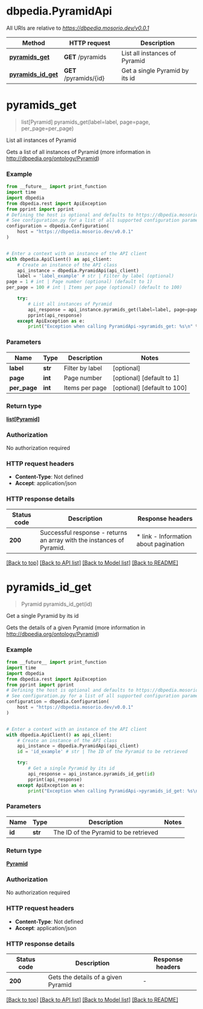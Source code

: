 # dbpedia.PyramidApi

All URIs are relative to *https://dbpedia.mosorio.dev/v0.0.1*

Method | HTTP request | Description
------------- | ------------- | -------------
[**pyramids_get**](PyramidApi.md#pyramids_get) | **GET** /pyramids | List all instances of Pyramid
[**pyramids_id_get**](PyramidApi.md#pyramids_id_get) | **GET** /pyramids/{id} | Get a single Pyramid by its id


# **pyramids_get**
> list[Pyramid] pyramids_get(label=label, page=page, per_page=per_page)

List all instances of Pyramid

Gets a list of all instances of Pyramid (more information in http://dbpedia.org/ontology/Pyramid)

### Example

```python
from __future__ import print_function
import time
import dbpedia
from dbpedia.rest import ApiException
from pprint import pprint
# Defining the host is optional and defaults to https://dbpedia.mosorio.dev/v0.0.1
# See configuration.py for a list of all supported configuration parameters.
configuration = dbpedia.Configuration(
    host = "https://dbpedia.mosorio.dev/v0.0.1"
)


# Enter a context with an instance of the API client
with dbpedia.ApiClient() as api_client:
    # Create an instance of the API class
    api_instance = dbpedia.PyramidApi(api_client)
    label = 'label_example' # str | Filter by label (optional)
page = 1 # int | Page number (optional) (default to 1)
per_page = 100 # int | Items per page (optional) (default to 100)

    try:
        # List all instances of Pyramid
        api_response = api_instance.pyramids_get(label=label, page=page, per_page=per_page)
        pprint(api_response)
    except ApiException as e:
        print("Exception when calling PyramidApi->pyramids_get: %s\n" % e)
```

### Parameters

Name | Type | Description  | Notes
------------- | ------------- | ------------- | -------------
 **label** | **str**| Filter by label | [optional] 
 **page** | **int**| Page number | [optional] [default to 1]
 **per_page** | **int**| Items per page | [optional] [default to 100]

### Return type

[**list[Pyramid]**](Pyramid.md)

### Authorization

No authorization required

### HTTP request headers

 - **Content-Type**: Not defined
 - **Accept**: application/json

### HTTP response details
| Status code | Description | Response headers |
|-------------|-------------|------------------|
**200** | Successful response - returns an array with the instances of Pyramid. |  * link - Information about pagination <br>  |

[[Back to top]](#) [[Back to API list]](../README.md#documentation-for-api-endpoints) [[Back to Model list]](../README.md#documentation-for-models) [[Back to README]](../README.md)

# **pyramids_id_get**
> Pyramid pyramids_id_get(id)

Get a single Pyramid by its id

Gets the details of a given Pyramid (more information in http://dbpedia.org/ontology/Pyramid)

### Example

```python
from __future__ import print_function
import time
import dbpedia
from dbpedia.rest import ApiException
from pprint import pprint
# Defining the host is optional and defaults to https://dbpedia.mosorio.dev/v0.0.1
# See configuration.py for a list of all supported configuration parameters.
configuration = dbpedia.Configuration(
    host = "https://dbpedia.mosorio.dev/v0.0.1"
)


# Enter a context with an instance of the API client
with dbpedia.ApiClient() as api_client:
    # Create an instance of the API class
    api_instance = dbpedia.PyramidApi(api_client)
    id = 'id_example' # str | The ID of the Pyramid to be retrieved

    try:
        # Get a single Pyramid by its id
        api_response = api_instance.pyramids_id_get(id)
        pprint(api_response)
    except ApiException as e:
        print("Exception when calling PyramidApi->pyramids_id_get: %s\n" % e)
```

### Parameters

Name | Type | Description  | Notes
------------- | ------------- | ------------- | -------------
 **id** | **str**| The ID of the Pyramid to be retrieved | 

### Return type

[**Pyramid**](Pyramid.md)

### Authorization

No authorization required

### HTTP request headers

 - **Content-Type**: Not defined
 - **Accept**: application/json

### HTTP response details
| Status code | Description | Response headers |
|-------------|-------------|------------------|
**200** | Gets the details of a given Pyramid |  -  |

[[Back to top]](#) [[Back to API list]](../README.md#documentation-for-api-endpoints) [[Back to Model list]](../README.md#documentation-for-models) [[Back to README]](../README.md)

